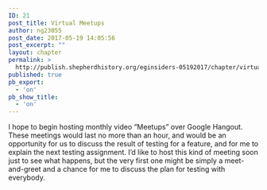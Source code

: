 ```yaml
---
ID: 21
post_title: Virtual Meetups
author: ng23055
post_date: 2017-05-19 14:05:56
post_excerpt: ""
layout: chapter
permalink: >
  http://publish.shepherdhistory.org/eginsiders-05192017/chapter/virtual-meetups/
published: true
pb_export:
  - 'on'
pb_show_title:
  - 'on'
---
```

I hope to begin hosting monthly video “Meetups” over Google Hangout. These meetings would last no more than an hour, and would be an opportunity for us to discuss the result of testing for a feature, and for me to explain the next testing assignment. I’d like to host this kind of meeting soon just to see what happens, but the very first one might be simply a meet-and-greet and a chance for me to discuss the plan for testing with everybody.